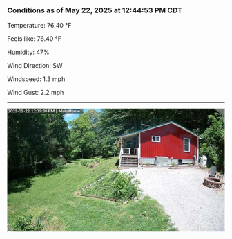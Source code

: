 ### Conditions as of May 22, 2025 at 12:44:53 PM CDT 

Temperature: 76.40 &deg;F

Feels like: 76.40 &deg;F

Humidity: 47%

Wind Direction: SW

Windspeed: 1.3 mph

Wind Gust: 2.2 mph

---

<img src="./images/latest.jpeg"/>


